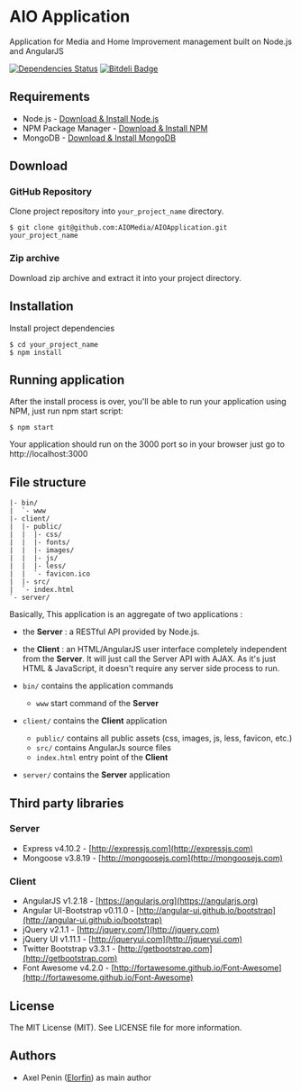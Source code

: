 # AIO Application

Application for Media and Home Improvement management built on Node.js and AngularJS

[![Dependencies Status](https://david-dm.org/AIOMedia/AIOApplication.svg)](https://david-dm.org/AIOMedia/AIOApplication)
[![Bitdeli Badge](https://d2weczhvl823v0.cloudfront.net/AIOMedia/aioapplication/trend.png)](https://bitdeli.com/free "Bitdeli Badge")

## Requirements

* Node.js - [Download & Install Node.js](http://www.nodejs.org/download/)
* NPM Package Manager - [Download & Install NPM](https://www.npmjs.org/doc/README.html)
* MongoDB - [Download & Install MongoDB](http://docs.mongodb.org/manual/installation/)

## Download

### GitHub Repository

Clone project repository into `your_project_name` directory.

```
$ git clone git@github.com:AIOMedia/AIOApplication.git your_project_name
```

### Zip archive

Download zip archive and extract it into your project directory.

## Installation

Install project dependencies

```
$ cd your_project_name
$ npm install
```

## Running application

After the install process is over, you'll be able to run your application using NPM, just run npm start script:

```
$ npm start
```

Your application should run on the 3000 port so in your browser just go to http://localhost:3000

## File structure

```
|- bin/
|  `- www
|- client/
|  |- public/
|  |  |- css/
|  |  |- fonts/
|  |  |- images/
|  |  |- js/
|  |  |- less/
|  |  `- favicon.ico
|  |- src/
|  `- index.html
`- server/
```

Basically, This application is an aggregate of two applications :
* the **Server** : a RESTful API provided by Node.js.
* the **Client** : an HTML/AngularJS user interface completely independent from the **Server**. It will just call the Server API with AJAX. As it's just HTML & JavaScript, it doesn't require any server side process to run.

* `bin/` contains the application commands
  * `www` start command of the **Server**
* `client/` contains the **Client** application
  * `public/` contains all public assets (css, images, js, less, favicon, etc.)
  * `src/` contains AngularJs source files
  * `index.html` entry point of the **Client**
* `server/` contains the **Server** application


## Third party libraries

### Server
* Express v4.10.2 - [http://expressjs.com](http://expressjs.com)
* Mongoose v3.8.19 - [http://mongoosejs.com](http://mongoosejs.com)

### Client
* AngularJS v1.2.18 - [https://angularjs.org](https://angularjs.org)
* Angular UI-Bootstrap v0.11.0 - [http://angular-ui.github.io/bootstrap](http://angular-ui.github.io/bootstrap)
* jQuery v2.1.1 - [http://jquery.com/](http://jquery.com)
* jQuery UI v1.11.1 - [http://jqueryui.com](http://jqueryui.com)
* Twitter Bootstrap v3.3.1 - [http://getbootstrap.com](http://getbootstrap.com)
* Font Awesome v4.2.0 - [http://fortawesome.github.io/Font-Awesome](http://fortawesome.github.io/Font-Awesome)

## License

The MIT License (MIT).
See LICENSE file for more information.

## Authors

* Axel Penin ([Elorfin](https://github.com/Elorfin)) as main author
